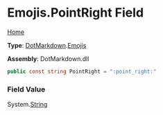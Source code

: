 # Emojis\.PointRight Field

[Home](../../../README.md)

**Type**: [DotMarkdown](../../README.md)\.[Emojis](../README.md)

**Assembly**: DotMarkdown\.dll

```csharp
public const string PointRight = ":point_right:"
```

### Field Value

System\.[String](https://docs.microsoft.com/en-us/dotnet/api/system.string)